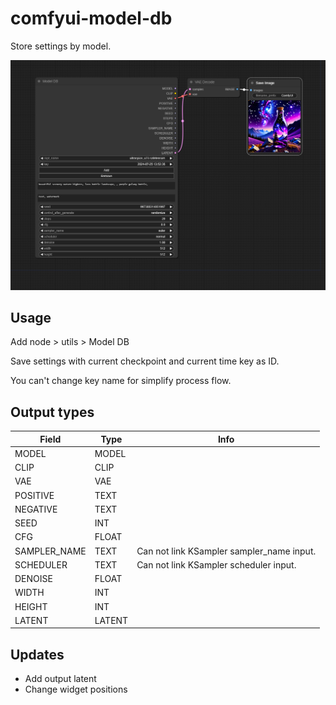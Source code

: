 # comfyui-model-db

Store settings by model.

![image-1](./images/workflow.png)

## Usage

Add node > utils > Model DB

Save settings with current checkpoint and current time key as ID.

You can't change key name for simplify process flow.

## Output types

| Field        | Type  | Info                                      |
|--------------|-------|-------------------------------------------|
| MODEL        | MODEL |                                           |
| CLIP         | CLIP  |                                           |
| VAE          | VAE   |                                           |
| POSITIVE     | TEXT  |                                           |
| NEGATIVE     | TEXT  |                                           |
| SEED         | INT   |                                           |
| CFG          | FLOAT |                                           |
| SAMPLER_NAME | TEXT  | Can not link KSampler sampler_name input. |
| SCHEDULER    | TEXT  | Can not link KSampler scheduler input.    |
| DENOISE      | FLOAT |                                           |
| WIDTH        | INT   |                                           |
| HEIGHT       | INT   |                                           |
| LATENT       | LATENT|                                           |

## Updates

- Add output latent
- Change widget positions